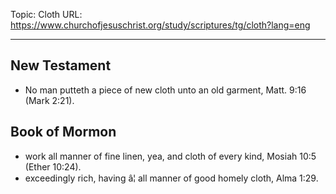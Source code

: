 Topic: Cloth
URL: https://www.churchofjesuschrist.org/study/scriptures/tg/cloth?lang=eng

---

## New Testament

- No man putteth a piece of new cloth unto an old garment, Matt. 9:16 (Mark 2:21).

## Book of Mormon

- work all manner of fine linen, yea, and cloth of every kind, Mosiah 10:5 (Ether 10:24).
- exceedingly rich, having â¦ all manner of good homely cloth, Alma 1:29.

